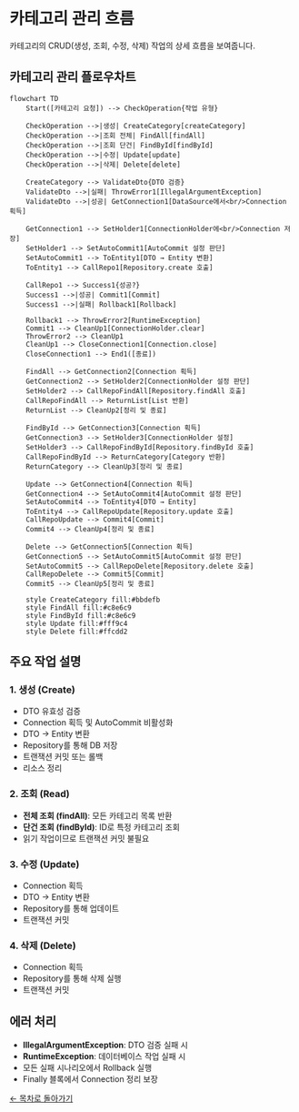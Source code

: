 # 카테고리 관리 흐름

카테고리의 CRUD(생성, 조회, 수정, 삭제) 작업의 상세 흐름을 보여줍니다.

## 카테고리 관리 플로우차트

```mermaid
flowchart TD
    Start([카테고리 요청]) --> CheckOperation{작업 유형}
    
    CheckOperation -->|생성| CreateCategory[createCategory]
    CheckOperation -->|조회 전체| FindAll[findAll]
    CheckOperation -->|조회 단건| FindById[findById]
    CheckOperation -->|수정| Update[update]
    CheckOperation -->|삭제| Delete[delete]

    CreateCategory --> ValidateDto{DTO 검증}
    ValidateDto -->|실패| ThrowError1[IllegalArgumentException]
    ValidateDto -->|성공| GetConnection1[DataSource에서<br/>Connection 획득]

    GetConnection1 --> SetHolder1[ConnectionHolder에<br/>Connection 저장]
    SetHolder1 --> SetAutoCommit1[AutoCommit 설정 판단]
    SetAutoCommit1 --> ToEntity1[DTO → Entity 변환]
    ToEntity1 --> CallRepo1[Repository.create 호출]
    
    CallRepo1 --> Success1{성공?}
    Success1 -->|성공| Commit1[Commit]
    Success1 -->|실패| Rollback1[Rollback]
    
    Rollback1 --> ThrowError2[RuntimeException]
    Commit1 --> CleanUp1[ConnectionHolder.clear]
    ThrowError2 --> CleanUp1
    CleanUp1 --> CloseConnection1[Connection.close]
    CloseConnection1 --> End1([종료])

    FindAll --> GetConnection2[Connection 획득]
    GetConnection2 --> SetHolder2[ConnectionHolder 설정 판단]
    SetHolder2 --> CallRepoFindAll[Repository.findAll 호출]
    CallRepoFindAll --> ReturnList[List 반환]
    ReturnList --> CleanUp2[정리 및 종료]

    FindById --> GetConnection3[Connection 획득]
    GetConnection3 --> SetHolder3[ConnectionHolder 설정]
    SetHolder3 --> CallRepoFindById[Repository.findById 호출]
    CallRepoFindById --> ReturnCategory[Category 반환]
    ReturnCategory --> CleanUp3[정리 및 종료]

    Update --> GetConnection4[Connection 획득]
    GetConnection4 --> SetAutoCommit4[AutoCommit 설정 판단]
    SetAutoCommit4 --> ToEntity4[DTO → Entity]
    ToEntity4 --> CallRepoUpdate[Repository.update 호출]
    CallRepoUpdate --> Commit4[Commit]
    Commit4 --> CleanUp4[정리 및 종료]

    Delete --> GetConnection5[Connection 획득]
    GetConnection5 --> SetAutoCommit5[AutoCommit 설정 판단]
    SetAutoCommit5 --> CallRepoDelete[Repository.delete 호출]
    CallRepoDelete --> Commit5[Commit]
    Commit5 --> CleanUp5[정리 및 종료]

    style CreateCategory fill:#bbdefb
    style FindAll fill:#c8e6c9
    style FindById fill:#c8e6c9
    style Update fill:#fff9c4
    style Delete fill:#ffcdd2
```

## 주요 작업 설명

### 1. 생성 (Create)
- DTO 유효성 검증
- Connection 획득 및 AutoCommit 비활성화
- DTO → Entity 변환
- Repository를 통해 DB 저장
- 트랜잭션 커밋 또는 롤백
- 리소스 정리

### 2. 조회 (Read)
- **전체 조회 (findAll)**: 모든 카테고리 목록 반환
- **단건 조회 (findById)**: ID로 특정 카테고리 조회
- 읽기 작업이므로 트랜잭션 커밋 불필요

### 3. 수정 (Update)
- Connection 획득
- DTO → Entity 변환
- Repository를 통해 업데이트
- 트랜잭션 커밋

### 4. 삭제 (Delete)
- Connection 획득
- Repository를 통해 삭제 실행
- 트랜잭션 커밋

## 에러 처리

- **IllegalArgumentException**: DTO 검증 실패 시
- **RuntimeException**: 데이터베이스 작업 실패 시
- 모든 실패 시나리오에서 Rollback 실행
- Finally 블록에서 Connection 정리 보장

[← 목차로 돌아가기](./README.md)

